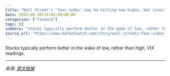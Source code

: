```yaml
---
title: "Wall Street’s ‘fear index’ may be hitting new highs, but investors don’t need to be scared"
date: 2025-08-28T19:09:00+08:00
categories: ["finance"]
tags: []
summary: "Stocks typically perform better in the wake of low, rather than high, VIX readings."
source_url: "https://www.marketwatch.com/story/wall-streets-fear-index-may-be-hitting-new-highs-but-investors-dont-need-to-be-scared-ede4cc26?mod=mw_rss_topstories"
---
```


Stocks typically perform better in the wake of low, rather than high, VIX readings.

---

*来源: [原文链接](https://www.marketwatch.com/story/wall-streets-fear-index-may-be-hitting-new-highs-but-investors-dont-need-to-be-scared-ede4cc26?mod=mw_rss_topstories)*
